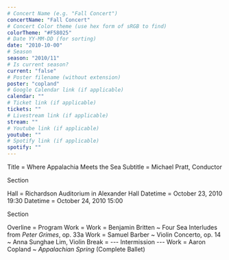 ```yaml
---
# Concert Name (e.g. "Fall Concert")
concertName: "Fall Concert"
# Concert Color theme (use hex form of sRGB to find)
colorTheme: "#F58025"
# Date YY-MM-DD (for sorting)
date: "2010-10-00"
# Season
season: "2010/11"
# Is current season?
current: "false"
# Poster filename (without extension)
poster: "copland"
# Google Calendar link (if applicable)
calendar: ""
# Ticket link (if applicable)
tickets: ""
# Livestream link (if applicable)
stream: ""
# Youtube link (if applicable)
youtube: ""
# Spotify link (if applicable)
spotify: ""
---
```

Title = Where Appalachia Meets the Sea
Subtitle = Michael Pratt, Conductor

Section

Hall = Richardson Auditorium in Alexander Hall
Datetime = October 23, 2010 19:30
Datetime = October 24, 2010 15:00

Section

Overline = Program
Work = Work = Benjamin Britten ~ Four Sea Interludes from *Peter Grimes*, op. 33a
Work = Samuel Barber ~  Violin Concerto, op. 14 ~ Anna Sunghae Lim, Violin
Break = --- Intermission ---
Work = Aaron Copland ~ *Appalachian Spring* (Complete Ballet)
